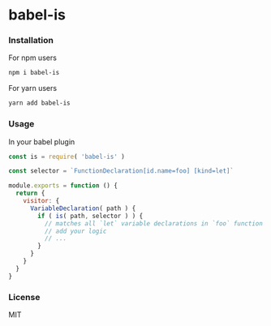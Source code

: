 # babel-is

### Installation

For npm users

```bash
npm i babel-is
```

For yarn users

```bash
yarn add babel-is
```

### Usage

In your babel plugin

```js
const is = require( 'babel-is' )

const selector = `FunctionDeclaration[id.name=foo] [kind=let]`

module.exports = function () {
  return {
    visitor: {
      VariableDeclaration( path ) {
        if ( is( path, selector ) ) {
          // matches all `let` variable declarations in `foo` function
          // add your logic
          // ...
        }
      }
    }
  }
}
```



### License

MIT
